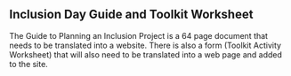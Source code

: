 ## Inclusion Day Guide and Toolkit Worksheet

The Guide to Planning an Inclusion Project is a 64 page document that needs to be translated into a website. There is also a form (Toolkit Activity Worksheet) that will also need to be translated into a web page and added to the site.
